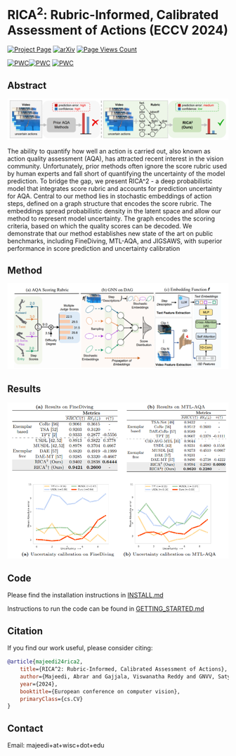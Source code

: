 # RICA<sup>2</sup>: Rubric-Informed, Calibrated Assessment of Actions (ECCV 2024)

[![Project Page](https://img.shields.io/badge/Project-Page-blue.svg)](https://abrarmajeedi.github.io/rica2_aqa/)
[![arXiv](https://img.shields.io/badge/arXiv-2312.04364-b31b1b.svg)](https://arxiv.org/abs/2408.02138)
[![Page Views Count](https://badges.toozhao.com/badges/01J65G5SQJXDP6QZETBDXH4C6E/green.svg)](https://badges.toozhao.com/stats/01J65G5SQJXDP6QZETBDXH4C6E "Get your own page views count badge on badges.toozhao.com")

 	
[![PWC](https://img.shields.io/endpoint.svg?url=https://paperswithcode.com/badge/rica-2-rubric-informed-calibrated-assessment/action-quality-assessment-on-mtl-aqa)](https://paperswithcode.com/sota/action-quality-assessment-on-mtl-aqa?p=rica-2-rubric-informed-calibrated-assessment)[![PWC](https://img.shields.io/endpoint.svg?url=https://paperswithcode.com/badge/rica-2-rubric-informed-calibrated-assessment/action-quality-assessment-on-finediving)](https://paperswithcode.com/sota/action-quality-assessment-on-finediving?p=rica-2-rubric-informed-calibrated-assessment)   [![PWC](https://img.shields.io/endpoint.svg?url=https://paperswithcode.com/badge/rica-2-rubric-informed-calibrated-assessment/action-quality-assessment-on-jigsaws)](https://paperswithcode.com/sota/action-quality-assessment-on-jigsaws?p=rica-2-rubric-informed-calibrated-assessment) 




## Abstract

![Teaser figure](assets/teaser_fig.png)
  
The ability to quantify how well an action is carried out, also known as action quality assessment (AQA), has attracted recent interest in the vision community. Unfortunately, prior methods often ignore the score rubric used by human experts and fall short of quantifying the uncertainty of the model prediction. To bridge the gap, we present RICA^2 - a deep probabilistic model that integrates score rubric and accounts for prediction uncertainty for AQA. Central to our method lies in stochastic embeddings of action steps, defined on a graph structure that encodes the score rubric. The embeddings spread probabilistic density in the latent space and allow our method to represent model uncertainty. The graph encodes the scoring criteria, based on which the quality scores can be decoded. We demonstrate that our method establishes new state of the art on public benchmarks, including FineDiving, MTL-AQA, and JIGSAWS, with superior performance in score prediction and uncertainty calibration


## Method 
  
![Main method figure](assets/method_fig.png)



## Results


![Result figure](assets/results_fig.png)


## Code
Please find the installation instructions in [INSTALL.md](./INSTALL.md)

Instructions to run the code can be found in [ GETTING_STARTED.md](./GETTING_STARTED.md)


## Citation
If you find our work useful, please consider citing:

```bibtex
@article{majeedi24rica2,
    title={RICA^2: Rubric-Informed, Calibrated Assessment of Actions}, 
    author={Majeedi, Abrar and Gajjala, Viswanatha Reddy and GNVV, Satya Sai Srinath Namburi and Li, Yin},
    year={2024},
    booktitle={European conference on computer vision},
    primaryClass={cs.CV}
}
```


## Contact
Email: majeedi+at+wisc+dot+edu
